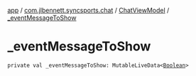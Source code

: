 [app](../../index.md) / [com.jlbennett.syncsports.chat](../index.md) / [ChatViewModel](index.md) / [_eventMessageToShow](./_event-message-to-show.md)

# _eventMessageToShow

`private val _eventMessageToShow: MutableLiveData<`[`Boolean`](https://kotlinlang.org/api/latest/jvm/stdlib/kotlin/-boolean/index.html)`>`